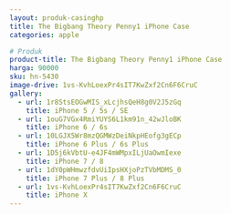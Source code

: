 ```yaml
---
layout: produk-casinghp
title: The Bigbang Theory Penny1 iPhone Case
categories: apple

# Produk
product-title: The Bigbang Theory Penny1 iPhone Case
harga: 90000
sku: hn-5430
image-drive: 1vs-KvhLoexPr4sIT7KwZxf2Cn6F6CruC
gallery:
  - url: 1r8StsEOGwMIS_xLcjhsQeH8g0V2J5zGq
    title: iPhone 5 / 5s / SE
  - url: 1ouG7VGx4RmiYUYS6L1km91n_42wJloBK
    title: iPhone 6 / 6s
  - url: 10LGJX5Wr8mzQGMWzDeiNkpHEofg3gECp
    title: iPhone 6 Plus / 6s Plus
  - url: 1D5j6kVbtU-e4JF4mWMpxILjUaOwmIexe
    title: iPhone 7 / 8
  - url: 1dY0pWHmwzfdvUiIpsHXjoPzTVbMDMS_0
    title: iPhone 7 Plus / 8 Plus
  - url: 1vs-KvhLoexPr4sIT7KwZxf2Cn6F6CruC
    title: iPhone X
---
```

